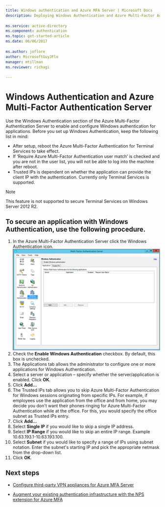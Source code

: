 ```yaml
---
title: Windows authentication and Azure MFA Server | Microsoft Docs
description: Deploying Windows Authentication and Azure Multi-Factor Authentication Server.

ms.service: active-directory
ms.component: authentication
ms.topic: get-started-article
ms.date: 06/06/2017

ms.author: joflore
author: MicrosoftGuyJFlo
manager: mtillman
ms.reviewer: richagi

---
```

# Windows Authentication and Azure Multi-Factor Authentication Server

Use the Windows Authentication section of the Azure Multi-Factor Authentication Server to enable and configure Windows authentication for applications. Before you set up Windows Authentication, keep the following list in mind:

* After setup, reboot the Azure Multi-Factor Authentication for Terminal Services to take effect.
* If ‘Require Azure Multi-Factor Authentication user match’ is checked and you are not in the user list, you will not be able to log into the machine after reboot.
* Trusted IPs is dependent on whether the application can provide the client IP with the authentication. Currently only Terminal Services is supported.  

> [!NOTE]
> This feature is not supported to secure Terminal Services on Windows Server 2012 R2.

## To secure an application with Windows Authentication, use the following procedure.
1. In the Azure Multi-Factor Authentication Server click the Windows Authentication icon.
   ![Windows Authentication](./media/howto-mfaserver-windows/windowsauth.png)
2. Check the **Enable Windows Authentication** checkbox. By default, this box is unchecked.
3. The Applications tab allows the administrator to configure one or more applications for Windows Authentication.
4. Select a server or application – specify whether the server/application is enabled. Click **OK**.
5. Click **Add…**
6. The Trusted IPs tab allows you to skip Azure Multi-Factor Authentication for Windows sessions originating from specific IPs. For example, if employees use the application from the office and from home, you may decide you don't want their phones ringing for Azure Multi-Factor Authentication while at the office. For this, you would specify the office subnet as Trusted IPs entry.
7. Click **Add…**
8. Select **Single IP** if you would like to skip a single IP address.
9. Select **IP Range** if you would like to skip an entire IP range. Example 10.63.193.1-10.63.193.100.
10. Select **Subnet** if you would like to specify a range of IPs using subnet notation. Enter the subnet's starting IP and pick the appropriate netmask from the drop-down list.
11. Click **OK**.

## Next steps

- [Configure third-party VPN appliances for Azure MFA Server](howto-mfaserver-nps-vpn.md)

- [Augment your existing authentication infrastructure with the NPS extension for Azure MFA](howto-mfa-nps-extension.md)
